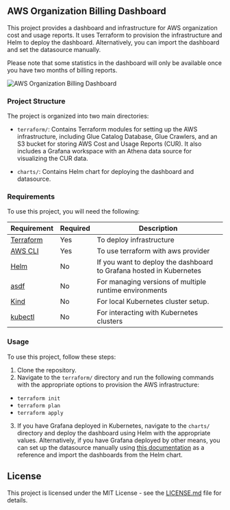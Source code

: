 ## AWS Organization Billing Dashboard

This project provides a dashboard and infrastructure for AWS organization cost and usage reports. It uses Terraform to provision the infrastructure and Helm to deploy the dashboard. Alternatively, you can import the dashboard and set the datasource manually.

Please note that some statistics in the dashboard will only be available once you have two months of billing reports.

![AWS Organization Billing Dashboard](https://i.ibb.co/2nYBJJR/Screenshot-from-2023-12-21-23-43-22.png)

### Project Structure

The project is organized into two main directories:

- `terraform/`: Contains Terraform modules for setting up the AWS infrastructure, including Glue Catalog Database, Glue Crawlers, and an S3 bucket for storing AWS Cost and Usage Reports (CUR). It also includes a Grafana workspace with an Athena data source for visualizing the CUR data.

- `charts/`: Contains Helm chart for deploying the dashboard and datasource.

### Requirements

To use this project, you will need the following:

| Requirement                                             | Required | Description                                                         |
| ------------------------------------------------------- | -------- | ------------------------------------------------------------------- |
| [Terraform](https://www.terraform.io/downloads.html)    | Yes      | To deploy infrastructure                                            |
| [AWS CLI](https://aws.amazon.com/cli/)                  | Yes      | To use terraform with aws provider                                  |
| [Helm](https://helm.sh/docs/intro/install/)             | No       | If you want to deploy the dashboard to Grafana hosted in Kubernetes |
| [asdf](https://asdf-vm.com/#/core-manage-asdf)          | No       | For managing versions of multiple runtime environments              |
| [Kind](https://kind.sigs.k8s.io/docs/user/quick-start/) | No       | For local Kubernetes cluster setup.                                 |
| [kubectl](https://kubernetes.io/docs/tasks/tools/)      | No       | For interacting with Kubernetes clusters                            |

### Usage

To use this project, follow these steps:

1. Clone the repository.
2. Navigate to the `terraform/` directory and run the following commands with the appropriate options to provision the AWS infrastructure:

- `terraform init`
- `terraform plan`
- `terraform apply`

3. If you have Grafana deployed in Kubernetes, navigate to the `charts/` directory and deploy the dashboard using Helm with the appropriate values. Alternatively, if you have Grafana deployed by other means, you can set up the datasource manually using [this documentation](https://grafana.com/grafana/plugins/grafana-athena-datasource/?tab=overview) as a reference and import the dashboards from the Helm chart.

## License

This project is licensed under the MIT License - see the [LICENSE.md](LICENSE.md) file for details.
